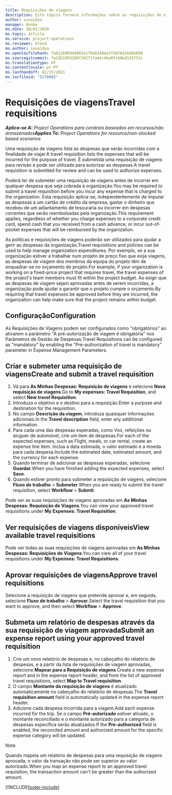```yaml
---
title: Requisições de viagens
description: Este tópico fornece informações sobre as requisições de viagens.
author: suvaidya
manager: Annbe
ms.date: 10/01/2020
ms.topic: article
ms.service: project-operations
ms.reviewer: kfend
ms.author: suvaidya
ms.openlocfilehash: fa612696944082e179ab2484e2fdd76d1696b889
ms.sourcegitcommit: fa32b1893286f20271fa4ec4be8fc68bd135f53c
ms.translationtype: HT
ms.contentlocale: pt-PT
ms.lasthandoff: 02/15/2021
ms.locfileid: "5276002"
---
```

# <a name="travel-requisitions"></a><span data-ttu-id="389b2-103">Requisições de viagens</span><span class="sxs-lookup"><span data-stu-id="389b2-103">Travel requisitions</span></span>

<span data-ttu-id="389b2-104">_**Aplica-se A:** Project Operations para cenários baseados em recursos/não armazenados_</span><span class="sxs-lookup"><span data-stu-id="389b2-104">_**Applies To:** Project Operations for resource/non-stocked based scenarios_</span></span>

<span data-ttu-id="389b2-105">Uma requisição de viagens lista as despesas que serão incorridas com a finalidade de viajar.</span><span class="sxs-lookup"><span data-stu-id="389b2-105">A travel requisition lists the expenses that will be incurred for the purpose of travel.</span></span> <span data-ttu-id="389b2-106">É submetida uma requisição de viagens para revisão e pode ser utilizada para autorizar as despesas.</span><span class="sxs-lookup"><span data-stu-id="389b2-106">A travel requisition is submitted for review and can be used to authorize expenses.</span></span>

<span data-ttu-id="389b2-107">Poderá ter de submeter uma requisição de viagens antes de incorrer em qualquer despesa que seja cobrada à organização.</span><span class="sxs-lookup"><span data-stu-id="389b2-107">You may be required to submit a travel requisition before you incur any expense that is charged to the organization.</span></span> <span data-ttu-id="389b2-108">Esta requisição aplica-se, independentemente de imputar as despesas a um cartão de crédito da empresa, gastar o dinheiro que recebeu de um adiantamento de tesouraria ou incorrer em despesas correntes que serão reembolsadas pela organização.</span><span class="sxs-lookup"><span data-stu-id="389b2-108">This requirement applies, regardless of whether you charge expenses to a corporate credit card, spend cash that you received from a cash advance, or incur out-of-pocket expenses that will be reimbursed by the organization.</span></span>

<span data-ttu-id="389b2-109">As políticas e requisições de viagens poderão ser utilizados para ajudar a gerir as despesas da organização.</span><span class="sxs-lookup"><span data-stu-id="389b2-109">Travel requisitions and policies can be used to help manage organization expenditures.</span></span> <span data-ttu-id="389b2-110">Por exemplo, se a sua organização estiver a trabalhar num projeto de preço fixo que exija viagens, as despesas de viagem dos membros da equipa do projeto têm de enquadrar-se no orçamento do projeto.</span><span class="sxs-lookup"><span data-stu-id="389b2-110">For example, if your organization is working on a fixed-price project that requires travel, the travel expenses of the project's team members must fit within the project budget.</span></span> <span data-ttu-id="389b2-111">Ao exigir que as despesas de viagem sejam aprovadas antes de serem incorridas, a organização pode ajudar a garantir que o projeto cumpre o orçamento.</span><span class="sxs-lookup"><span data-stu-id="389b2-111">By requiring that travel expenses be approved before they are incurred, the organization can help make sure that the project remains within budget.</span></span>

## <a name="configuration"></a><span data-ttu-id="389b2-112">Configuração</span><span class="sxs-lookup"><span data-stu-id="389b2-112">Configuration</span></span> 

<span data-ttu-id="389b2-113">As Requisições de Viagens podem ser configurados como "obrigatórios" ao ativarem o parâmetro "A pré-autorização de viagem é obrigatória" nos Parâmetros de Gestão de Despesas.</span><span class="sxs-lookup"><span data-stu-id="389b2-113">Travel Requisitions can be configured as "mandatory" by enabling the "Pre-authorization of travel is mandatory" parameter in Expense Management Parameters.</span></span> 

## <a name="create-and-submit-a-travel-requisition"></a><span data-ttu-id="389b2-114">Criar e submeter uma requisição de viagens</span><span class="sxs-lookup"><span data-stu-id="389b2-114">Create and submit a travel requisition</span></span>

1. <span data-ttu-id="389b2-115">Vá para **As Minhas Despesas: Requisição de viagens** e selecione **Nova requisição de viagens**.</span><span class="sxs-lookup"><span data-stu-id="389b2-115">Go to **My expenses: Travel Requisition**, and select **New travel Requisition**.</span></span>
2. <span data-ttu-id="389b2-116">Introduza o objetivo e o destino para a requisição.</span><span class="sxs-lookup"><span data-stu-id="389b2-116">Enter a purpose and destination for the requisition.</span></span>
3. <span data-ttu-id="389b2-117">No campo **Descrição da viagem**, introduza quaisquer informações adicionais.</span><span class="sxs-lookup"><span data-stu-id="389b2-117">In the  **Travel description** field, enter any additional information.</span></span> 
4. <span data-ttu-id="389b2-118">Para cada uma das despesas esperadas, como Voo, refeições ou aluguer de automóvel, crie um item de despesas.</span><span class="sxs-lookup"><span data-stu-id="389b2-118">For each of the expected expenses, such as Flight, meals, or car rental, create an expense line item.</span></span> <span data-ttu-id="389b2-119">Inclua a data estimada, o valor estimado e a moeda para cada despesa.</span><span class="sxs-lookup"><span data-stu-id="389b2-119">Include the estimated date, estimated amount, and the currency for each expense.</span></span> 
5. <span data-ttu-id="389b2-120">Quando terminar de adicionar as despesas esperadas, selecione **Guardar**.</span><span class="sxs-lookup"><span data-stu-id="389b2-120">When you have finished adding the expected expenses, select **Save**.</span></span>
6. <span data-ttu-id="389b2-121">Quando estiver pronto para submeter a requisição de viagens, selecione **Fluxo de trabalho** > **Submeter**.</span><span class="sxs-lookup"><span data-stu-id="389b2-121">When you are ready to submit the travel requisition, select **Workflow** > **Submit**.</span></span>

<span data-ttu-id="389b2-122">Pode ver as suas requisições de viagens aprovadas em **As Minhas Despesas: Requisição de Viagens**.</span><span class="sxs-lookup"><span data-stu-id="389b2-122">You can view your approved travel requisitions under **My Expenses: Travel Requisition**.</span></span> 

## <a name="view-available-travel-requisitions"></a><span data-ttu-id="389b2-123">Ver requisições de viagens disponíveis</span><span class="sxs-lookup"><span data-stu-id="389b2-123">View available travel requisitions</span></span>

<span data-ttu-id="389b2-124">Pode ver todas as suas requisições de viagens aprovadas em **As Minhas Despesas: Requisições de Viagens**.</span><span class="sxs-lookup"><span data-stu-id="389b2-124">You can view all of your travel requisitions under **My Expenses: Travel Requisitions**.</span></span>

## <a name="approve-travel-requisitions"></a><span data-ttu-id="389b2-125">Aprovar requisições de viagens</span><span class="sxs-lookup"><span data-stu-id="389b2-125">Approve travel requisitions</span></span>

<span data-ttu-id="389b2-126">Selecione a requisição de viagens que pretende aprovar e, em seguida, selecione **Fluxo de trabalho** > **Aprovar**.</span><span class="sxs-lookup"><span data-stu-id="389b2-126">Select the travel requisition that you want to approve, and then select **Workflow** > **Approve**.</span></span>  

## <a name="submit-an-expense-report-using-your-approved-travel-requisition"></a><span data-ttu-id="389b2-127">Submeta um relatório de despesas através da sua requisição de viagem aprovada</span><span class="sxs-lookup"><span data-stu-id="389b2-127">Submit an expense report using your approved travel requisition</span></span>

1. <span data-ttu-id="389b2-128">Crie um novo relatório de despesas e, no cabeçalho do relatório de despesas, e a partir da lista de requisições de viagem aprovadas, selecione **Mapear para a Requisição de viagens**.</span><span class="sxs-lookup"><span data-stu-id="389b2-128">Create a new expense report and in the expense report header, and from the list of approved travel requisitions, select **Map to Travel requisition**.</span></span>
2. <span data-ttu-id="389b2-129">O campo **Montante da requisição de viagens** é atualizado automaticamente no cabeçalho do relatório de despesas.</span><span class="sxs-lookup"><span data-stu-id="389b2-129">The **Travel requisition amount** field is automatically updated in the expense report header.</span></span>
3. <span data-ttu-id="389b2-130">Adicione cada despesa incorrida para a viagem.</span><span class="sxs-lookup"><span data-stu-id="389b2-130">Add each expense incurred for the trip.</span></span> <span data-ttu-id="389b2-131">Se o campo **Pré-autorizado** estiver ativado, o montante reconciliado e o montante autorizado para a categoria de despesas específica serão atualizados.</span><span class="sxs-lookup"><span data-stu-id="389b2-131">If the **Pre-authorized** field is enabled, the reconciled amount and authorized amount for the specific expense category will be updated.</span></span>

> [!NOTE]
> <span data-ttu-id="389b2-132">Quando mapeia um relatório de despesas para uma requisição de viagens aprovada, o valor da transação não pode ser superior ao valor autorizado.</span><span class="sxs-lookup"><span data-stu-id="389b2-132">When you map an expense report to an approved travel requisition, the transaction amount can't be greater than the authorized amount.</span></span> 


[!INCLUDE[footer-include](../includes/footer-banner.md)]